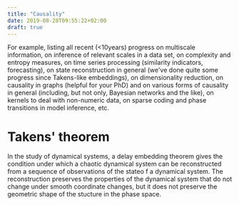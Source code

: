 ```yaml
---
title: "Causality"
date: 2019-08-28T09:55:22+02:00
draft: true
---
```




 For example, listing all recent (<10years)
progress on multiscale information, on inference of relevant scales in a
data set, on complexity and entropy measures, on time series processing
(similarity indicators, forecasting), on state reconstruction in general
(we've done quite some progress since Takens-like embeddings), on
dimensionality reduction, on causality in graphs (helpful for your PhD) and
on various forms of causality in general (including, but not only, Bayesian
networks and the like), on kernels to deal with non-numeric data, on sparse
coding and phase transitions in model inference, etc. 

# Takens' theorem

In the study of dynamical systems, a delay embedding theorem gives the condition under which a chaotic dynamical system can be reconstructed from a sequence of observations of the stateo f a dynamical system. The reconstruction preserves the properties of the dynamical system that do not change under smooth coordinate changes, but it does not preserve the geometric shape of the stucture in the phase space.
